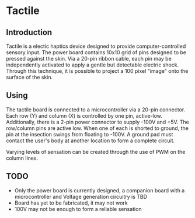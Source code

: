 Tactile
=============

Introduction
-------------

Tactile is a electic haptics device designed to provide computer-controlled sensory input. The power board contains 10x10 grid of pins designed to be pressed against the skin. Via a 20-pin ribbon cable, each pin may be independently activated to apply a gentle but detectable electric shock. Through this technique, it is possible to project a 100 pixel "image" onto the surface of the skin. 


Using
------------

The tactile board is connected to a microcontroller via a 20-pin connector. Each row (Y) and column (X) is controlled by one pin, active-low. Additionally, there is a 2-pin power connector to supply -100V and +5V. The row/column pins are active low. When one of each is shorted to ground, the pin at the insection swings from floating to -100V. A ground pad must contact the user's body at another location to form a complete circuit. 

Varying levels of sensation can be created through the use of PWM on the column lines. 

TODO
-------------

* Only the power board is currently designed, a companion board with a microcontroller and Voltage generation circuitry is TBD
* Board has yet to be fabricated, it may not work
* 100V may not be enough to form a reliable sensation

